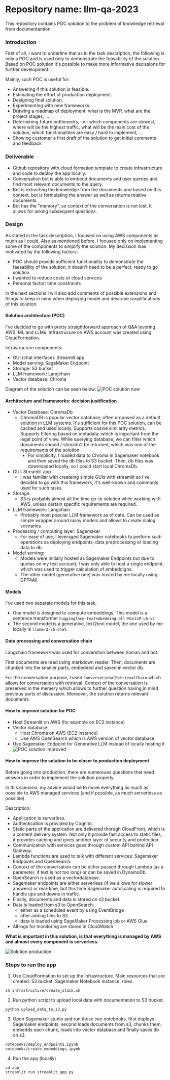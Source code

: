 # Repository name: llm-qa-2023


This repository contains POC solution to the problem of knowledge retrieval from documentantion.


### Introduction
First of all, I want to underline that as in the task description, the following is only a POC and is used only to demonstrate the feasability of the solution. Based on POC solution it's possible to make more informative decissions for further development.

Mainly, such POC is useful for:
- Answering if this solution is feasible.
- Estimating the effort of production deployment.
- Designing final solution.
- Experimenting with new frameworks.
- Drawing a roadmap of deployment: what is the MVP, what are the project stages, ...
- Determining future bottlenecks, i.e.: which components are slowest, where will be the highest traffic, what will be the main cost of the solution, which functionalities are easy / hard to implement, ...
- Showing customer a first draft of the solution to get initial comments and feedback

### Deliverable
- Github repository with cloud formation template to create infrastructure and code to deploy the app locally.
- Conversation bot is able to embedd documents and user queries and find most relevant documents to the query.
- Bot is extracting the knowledge from the documents and based on this context, bot is formulating the answer as well as returns relative documents.
- Bot has the "memory", so context of the conversation is not lost. It allows for asking subsequent questions.


### Design

As stated in the task description, I focused on using AWS components as much as I could. Also as mentioned before, I focused only on implementing some of the components to simplify the solution. My decission was motivated by the following factors:
- POC should provide sufficient functionality to demonstrate the faesability of the solution, it doesn't need to be a perfect, ready to go solution
- I wanted to reduce costs of cloud services
- Personal factor: time constraints

In the next sections I will also add comments of possible extensions and things to keep in mind when deploying model and describe simplifications of this solution.

#### Solution architecture (POC)
I've decided to go with pretty straightforward approach of Q&A levering AWS, ML and LLMs.
Infrastrucure on AWS account was created using CloudFormation.

Infrastructure components:
- GUI (chat interface): Streamlit app
- Model serving: SageMaker Endpoint 
- Storage: S3 bucket
- LLM framework: Langchain
- Vector database: Chroma

Diagram of the solution can be seen below:
![POC solution now](img/llm_qa_poc_now.png)

#### Architecture and frameworks: decision justification
- Vector Database: ChromaDb
    - ChromaDB is popular vector database, often proposed as a default solution in LLM systems. It's sufficient for this POC solution, can be cached and used locally. Supports cosine similarity metrics. Supports filtering based on metadata, which is important from the legal point of view. While querying database, we can filter which documents should / shouldn't be returned, which was one of the requirements of the solution.
        - For simplicity, I loaded data to Chroma in Sagemaker notebook and then saved the db files to S3 bucket. Then, db files was downloaded locally, so I could start local ChromaDb.
- GUI: Streamlit app
    - I was familiar with createing simple GUIs with streamlit so I've decided to go with this framework, it's well-known and commonly used for such tasks.
- Storage:
    - S3 is probably almost all the time go-to solution while working with AWS, unless certain specific requirements are required.
- LLM framework: Langchain
    - Probably most popular LLM framework as of date. Can be used as simple wrapper around many models and allows to create dialog scenarios.
- Processing / computing layer: Sagemaker
    - For ease of use, I leveraged Sagemaker notebooks to perform such operations as deploying endpoints, data preprocessing or loading data to db.
- Model serving:
    - Models were initially hosted as Sagemaker Endpoints but due to quotas on my test account, I was only able to host a single endpoint, which was used to trigger calculation of embeddigns.
    - The other model (generative one) was hosted by me locally using GPT4All.


#### Models
I've used two separate models for this task.
- One model is designed to compute embeddings. This model is a sentence transformer `huggingface-textembedding-all-MiniLM-L6-v2`
- The second model is a generative, text2text model, the one used by me locally is `llama-2-7b-chat`.

#### Data processing and conversation chain
Langchain framework was used for converstion between human and bot.

First documents are read using markdown reader. Then, documents are chunked into the smaller parts, embedded and saved in vector db.

For the conversation purpose, I used `ConversationalRetrievalChain` which allows for conversation with retrieval. Context of the conversation is preserved in the memery which allows to further question having in mind previous parts of discussion. Moreover, the solution returns relevant documents.


#### How to improve solution for POC
- Host Streamlit on AWS (for example on EC2 instance)
- Vector database:
    - Host Chroma on AWS (EC2 instance)
    - Use AWS OpenSearch which is AWS version of vector database
- Use Sagemaker Endpoint for Generative LLM instead of locally hosting it
![POC solution improved](img/llm_qa_poc_stage_2.png)

#### How to improve the solution to be closer to production deployment
Before going into production, there are numeroues questions that need answers in order to implement the solution properly.

In this scenario, my advice would be to move everything as much as possible to AWS managed services (and if possible, as much serverless as possible).

Description:
- Application is serverless.
- Authentication is provided by Cognito.
- Static parts of the application are delivered thorugh CloudFront, which is a content delivery system. Not only it provide fast access to static files, it provides caching and gives another layer of security and protection.
- Communication with services goes through custom API behind API Gateway.
- Lambda functions are used to talk with different services: Sagemaker Endpoints and OpenSearch.
- Context of the conversation can be either passed through Lambda (as a parameter, if text is not too long) or can be saved in DynamoDb.
- OpenSearch is used as a vectordatabase.
- Sagemaker endpoints are either serverless (if we allows for slower answers) or real-time, but this time Sagemaker autoscaling is required to handle ups and downs in traffic.
- Finally, documents and data is stored on s3 bucket.
- Data is loaded from s3 to OpenSearch:
    - either as a scheduled event by using EventBridge
    - after adding files to S3
    - data is loaded using SageMaker Processing job or AWS Glue
- All logs for monitoring are stored in CloudWatch


**What is important in this solution, is that everything is managed by AWS and almost every component is serverless.**

![Solution production](img/llm_qa_poc_stage_3.png)

### Steps to run the app
1. Use CloudFormation to set up the infrastructure. Main resources that are created: S3 bucket, Sagemaker Notebook Instance, roles.
```
sh infrastructure/create_stack.sh
```````

2. Run python script to upload local data with documentation to S3 bucket.
```
python upload_data_to_s3.py
```

3. Open Sagemaker studio and run those two notebooks, first deploys Sagemaker endpoints, second loads documents from s3, chunks them, embedds each chunk, loads into vector database and finally saves db on s3.
```
notebooks/deploy_endpoints.ipynb
notebooks/create_embeddings.ipynb
```

4. Run the app (locally)
```
cd app 
streamlit run streamlit_app.py
```
